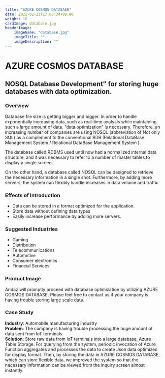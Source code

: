 ```yaml
---
title: "AZURE COSMOS DATABASE"
date: 2022-02-23T17:03:34+09:00
weight: 10
cardImage: database.jpg
headerImage:
    imageName: "database.jpg"
    imageTitle: ""
    imageDescription: ""
---
```


# AZURE COSMOS DATABASE

## NOSQL Database Development" for storing huge databases with data optimization.

### Overview

Database file size is getting bigger and bigger. In order to handle exponentially increasing data, such as real-time analysis while maintaining such a large amount of data, "data optimization" is necessary. Therefore, an increasing number of companies are using NOSQL (abbreviation of Not only SQL) as a complement to the conventional RDB (Relational DataBase Management System / Relational DataBase Management System ).

The database called RDBMS used until now had a normalized internal data structure, and it was necessary to refer to a number of master tables to display a single screen.

On the other hand, a database called NOSQL can be designed to retrieve the necessary information in a single shot. Furthermore, by adding more servers, the system can flexibly handle increases in data volume and traffic.

### Effects of Introduction

- Data can be stored in a format optimized for the application.
- Store data without defining data types
- Easily increase performance by adding more servers.

### Suggested Industries

- Gaming
- Distribution
- Telecommunications
- Automotive
- Consumer electronics
- Financial Services

### Product Image

Andaz will promptly proceed with database optimization by utilizing AZURE COSMOS DATABASE. Please feel free to contact us if your company is having trouble storing large scale data.

### Case Study

**Industry**: Automobile manufacturing industry  
**Problem**: The company is having trouble processing the huge amount of data sent from IoT terminals  
**Solution**: Store raw data from IoT terminals into a large database, Azure Table Storage. For querying from the system, periodic invocation of Azure Function aggregates and processes the data to create Json data optimized for display format. Then, by storing the data in AZURE COSMOS DATABASE, which can store flexible data, we improved the system so that the necessary information can be viewed from the inquiry screen almost instantly.